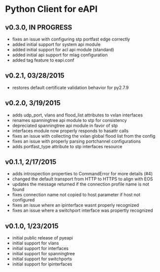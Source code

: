 Python Client for eAPI
======================

## v0.3.0, IN PROGRESS

- fixes an issue with configuring stp portfast edge correctly
- added initial support for system api module
- added initial support for acl api module (standard)
- added initial api support for mlag configuration
- added tag feature to eapi.conf 

## v0.2.1, 03/28/2015

- restores default certificate validation behavior for py2.7.9

## v0.2.0, 3/19/2015

- adds udp_port, vlans and flood_list attributes to vxlan interfaces
- renames spanningtree api module to stp for consistency
- depreciated spanningtree api module in favor of stp
- interfaces module now properly responds to hasattr calls
- fixes an issue with collecting the vxlan global flood list from the config
- fixes an issue with properly parsing portchannel configurations
- adds portfast_type attribute to stp interfaces resource

## v0.1.1, 2/17/2015

- adds introspection properties to CommandError for more details (#4)
- changed the default transport from HTTP to HTTPS to align with EOS
- updates the message returned if the connection profile name is not found
- fixes connection name not copied to host parameter if host not configured
- fixes an issue where an ipinterface wasnt properly recognized
- fixes an issue where a switchport interface was propertly recognized

## v0.1.0, 1/23/2015

- initial public release of pyeapi
- initial support for vlans
- initial support for interfaces
- initial support for spanningtree
- initial support for switchports
- initial support for ipinterfaces
